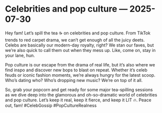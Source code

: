# Celebrities and pop culture — 2025-07-30

Hey fam! Let’s spill the tea ☕️ on celebrities and pop culture. From TikTok trends to red carpet drama, we can’t get enough of all the juicy deets. Celebs are basically our modern-day royalty, right? We stan our faves, but we’re also quick to call them out when they mess up. Like, come on, stay in your lane, hun.

Pop culture is our escape from the drama of real life, but it’s also where we find inspo and discover new bops to blast on repeat. Whether it’s celeb feuds or iconic fashion moments, we’re always hungry for the latest scoop. Who’s dating who? Who’s dropping new music? We’re on top of it all.

So, grab your popcorn and get ready for some major tea-spilling sessions as we dive deep into the glamorous and oh-so-dramatic world of celebrities and pop culture. Let’s keep it real, keep it fierce, and keep it LIT 🔥. Peace out, fam! #CelebGossip #PopCultureRealness